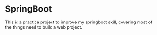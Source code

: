 # SpringBoot
This is a practice project to improve my springboot skill, covering most of the things need to build a web project.
